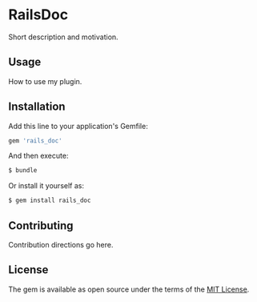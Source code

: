 # RailsDoc
Short description and motivation.

## Usage
How to use my plugin.

## Installation
Add this line to your application's Gemfile:

```ruby
gem 'rails_doc'
```

And then execute:
```bash
$ bundle
```

Or install it yourself as:
```bash
$ gem install rails_doc
```

## Contributing
Contribution directions go here.

## License
The gem is available as open source under the terms of the [MIT License](https://opensource.org/licenses/MIT).

